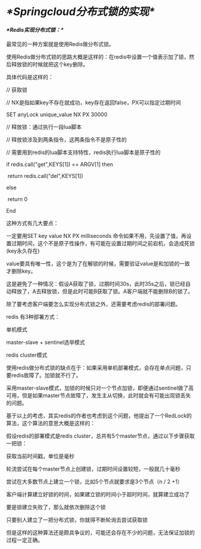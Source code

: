 # ***\*Springcloud分布式锁的实现\****

 

#### ***\*Redis实现分布式锁：\****

最常见的一种方案就是使用Redis做分布式锁。

 

使用Redis做分布式锁的思路大概是这样的：在redis中设置一个值表示加了锁，然后释放锁的时候就把这个key删除。

 

具体代码是这样的：

 

// 获取锁

// NX是指如果key不存在就成功，key存在返回false，PX可以指定过期时间

SET anyLock unique_value NX PX 30000

// 释放锁：通过执行一段lua脚本

// 释放锁涉及到两条指令，这两条指令不是原子性的

// 需要用到redis的lua脚本支持特性，redis执行lua脚本是原子性的

if redis.call("get",KEYS[1]) == ARGV[1] then

​	return redis.call("del",KEYS[1])

else

​	return 0

End

 

 

这种方式有几大要点：

 

一定要用SET key value NX PX milliseconds 命令如果不用，先设置了值，再设置过期时间，这个不是原子性操作，有可能在设置过期时间之前宕机，会造成死锁(key永久存在)

value要具有唯一性，这个是为了在解锁的时候，需要验证value是和加锁的一致才删除key。

这是避免了一种情况：假设A获取了锁，过期时间30s，此时35s之后，锁已经自动释放了，A去释放锁，但是此时可能B获取了锁。A客户端就不能删除B的锁了。

 

 

 

 

 

 

除了要考虑客户端要怎么实现分布式锁之外，还需要考虑redis的部署问题。

 

redis 有3种部署方式：

 

单机模式

master-slave + sentinel选举模式

redis cluster模式

使用redis做分布式锁的缺点在于：如果采用单机部署模式，会存在单点问题，只要redis故障了。加锁就不行了。

 

采用master-slave模式，加锁的时候只对一个节点加锁，即便通过sentinel做了高可用，但是如果master节点故障了，发生主从切换，此时就会有可能出现锁丢失的问题。

 

基于以上的考虑，其实redis的作者也考虑到这个问题，他提出了一个RedLock的算法，这个算法的意思大概是这样的：

 

假设redis的部署模式是redis cluster，总共有5个master节点，通过以下步骤获取一把锁：

 

获取当前时间戳，单位是毫秒

轮流尝试在每个master节点上创建锁，过期时间设置较短，一般就几十毫秒

尝试在大多数节点上建立一个锁，比如5个节点就要求是3个节点（n / 2 +1）

 

客户端计算建立好锁的时间，如果建立锁的时间小于超时时间，就算建立成功了

要是锁建立失败了，那么就依次删除这个锁

只要别人建立了一把分布式锁，你就得不断轮询去尝试获取锁

但是这样的这种算法还是颇具争议的，可能还会存在不少的问题，无法保证加锁的过程一定正确。